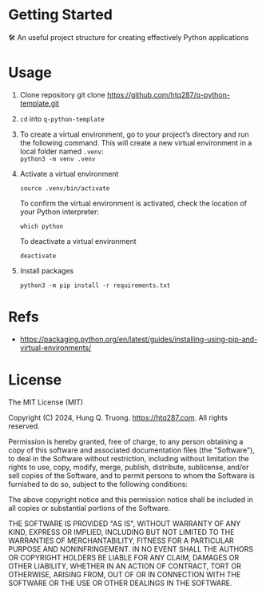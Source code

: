 # Getting Started
🛠 An useful project structure for creating effectively Python applications

# Usage
1. Clone repository git clone https://github.com/htq287/q-python-template.git
2. `cd` into `q-python-template`
3. To create a virtual environment, go to your project’s directory and run the following command. This will create a new virtual environment in a local folder named `.venv`:   
`python3 -m venv .venv`
4. Activate a virtual environment
  
    `source .venv/bin/activate`
  
    To confirm the virtual environment is activated, check the location of your Python interpreter:

    `which python`

    To deactivate a virtual environment

    `deactivate`
5. Install packages

    `python3 -m pip install -r requirements.txt`

# Refs
- https://packaging.python.org/en/latest/guides/installing-using-pip-and-virtual-environments/

# License
The MIT License (MIT)

Copyright (C) 2024, Hung Q. Truong. https://htq287.com. All rights reserved.

Permission is hereby granted, free of charge, to any person obtaining a copy of this software and associated documentation files (the "Software"), to deal in the Software without restriction, including without limitation the rights to use, copy, modify, merge, publish, distribute, sublicense, and/or sell copies of the Software, and to permit persons to whom the Software is furnished to do so, subject to the following conditions:

The above copyright notice and this permission notice shall be included in all copies or substantial portions of the Software.

THE SOFTWARE IS PROVIDED "AS IS", WITHOUT WARRANTY OF ANY KIND, EXPRESS OR IMPLIED, INCLUDING BUT NOT LIMITED TO THE WARRANTIES OF MERCHANTABILITY, FITNESS FOR A PARTICULAR PURPOSE AND NONINFRINGEMENT. IN NO EVENT SHALL THE AUTHORS OR COPYRIGHT HOLDERS BE LIABLE FOR ANY CLAIM, DAMAGES OR OTHER LIABILITY, WHETHER IN AN ACTION OF CONTRACT, TORT OR OTHERWISE, ARISING FROM, OUT OF OR IN CONNECTION WITH THE SOFTWARE OR THE USE OR OTHER DEALINGS IN THE SOFTWARE.
